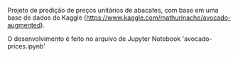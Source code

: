 Projeto de predição de preços unitários de abacates, com base em uma base de dados do Kaggle (https://www.kaggle.com/mathurinache/avocado-augmented).

O desenvolvimento é feito no arquivo de Jupyter Notebook 'avocado-prices.ipynb'
